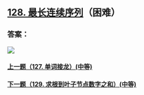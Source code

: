 ## [128. 最长连续序列](https://leetcode-cn.com/problems/longest-consecutive-sequence/)（困难）





### 答案：



![](https://img-blog.csdnimg.cn/20200807155236311.png)

#### [上一题（127. 单词接龙）(中等)](https://github.com/sdwwld/leetCode/blob/master/src/main/java/com/wld/java/leetcode/leetCode0127.md)

#### [下一题（129. 求根到叶子节点数字之和）(中等)](https://github.com/sdwwld/leetCode/blob/master/src/main/java/com/wld/java/leetcode/leetCode0129.md)